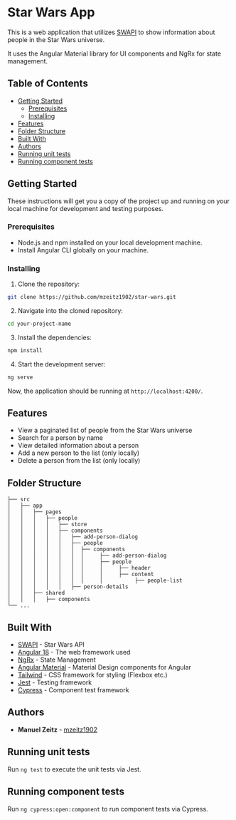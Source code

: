 # Star Wars App

This is a web application that utilizes [SWAPI](https://swapi.dev/) to show information about people in the Star Wars universe.

It uses the Angular Material library for UI components and NgRx for state management.

## Table of Contents

- [Getting Started](#getting-started)
  - [Prerequisites](#prerequisites)
  - [Installing](#installing)
- [Features](#features)
- [Folder Structure](#folder-structure)
- [Built With](#built-with)
- [Authors](#authors)
- [Running unit tests](#running-unit-tests)
- [Running component tests](#running-component-tests)

## Getting Started

These instructions will get you a copy of the project up and running on your local machine for development and testing purposes.

### Prerequisites

- Node.js and npm installed on your local development machine.
- Install Angular CLI globally on your machine.

### Installing

1. Clone the repository:

```bash
git clone https://github.com/mzeitz1902/star-wars.git
```

2. Navigate into the cloned repository:

```bash
cd your-project-name
```

3. Install the dependencies:

```bash
npm install
```

4. Start the development server:

```bash
ng serve
```

Now, the application should be running at `http://localhost:4200/`.

## Features

- View a paginated list of people from the Star Wars universe
- Search for a person by name
- View detailed information about a person
- Add a new person to the list (only locally)
- Delete a person from the list (only locally)

## Folder Structure

```
├── src
│   ├── app
│   │   ├── pages
│   │   │   ├── people
│   │   │   │   ├── store
│   │   │   │   ├── components
│   │   │   │   │   ├── add-person-dialog
│   │   │   │   │   ├── people
│   │   │   │   │   │  ├── components
│   │   │   │   │   │  │     ├── add-person-dialog
│   │   │   │   │   │  │     ├── people
│   │   │   │   │   │  │     │     ├── header
│   │   │   │   │   │  │     │     ├── content
│   │   │   │   │   │  │     │          ├── people-list
│   │   │   │   │   ├── person-details
│   │   ├── shared
│   │   │   ├── components
└── ...
```

## Built With

- [SWAPI](https://swapi.dev/) - Star Wars API
- [Angular 18](https://angular.io/) - The web framework used
- [NgRx](https://ngrx.io/) - State Management
- [Angular Material](https://material.angular.io/) - Material Design components for Angular
- [Tailwind](https://tailwindcss.com/) - CSS framework for styling (Flexbox etc.)
- [Jest](https://jestjs.io/) - Testing framework
- [Cypress](https://www.cypress.io/) - Component test framework

## Authors

- **Manuel Zeitz** - [mzeitz1902](https://github.com/mzeitz1902)

## Running unit tests

Run `ng test` to execute the unit tests via Jest.

## Running component tests

Run `ng cypress:open:component` to run component tests via Cypress.
